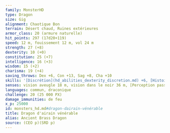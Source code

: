 ```yaml
---
family: MonsterHD
type: Dragon
size: Gig
alignment: Chaotique Bon
terrain: Désert chaud, Ruines extérieures
armor_class: 20 (armure naturelle)
hit_points: 297 (17d20+119)
speed: 12 m, fouissement 12 m, vol 24 m
strength: 27 (+8)
dexterity: 10 (+0)
constitution: 25 (+7)
intelligence: 16 (+3)
wisdom: 15 (+2)
charisma: 19 (+4)
saving_throws: Dex +6, Con +13, Sag +8, Cha +10
skills: '[Discrétion](hd_abilities_dexterity_discretion.md) +6, [Histoire](hd_abilities_intelligence_histoire.md) +9, [Perception](hd_abilities_wisdom_perception.md) +14, [Persuasion](hd_abilities_charisma_persuasion.md) +10'
senses: vision aveugle 18 m, vision dans le noir 36 m, [Perception passive](hd_abilities_dexterity_perception_passive.md) 24
languages: commun, draconique
challenge: 20 (25 000 PX)
damage_immunities: de feu
x_p: 25000
id: monsters_hd.md#dragon-dairain-vénérable
title: Dragon d'airain vénérable
alias: Ancient Brass Dragon
source: (CEO p)(SRD p)
---
```


